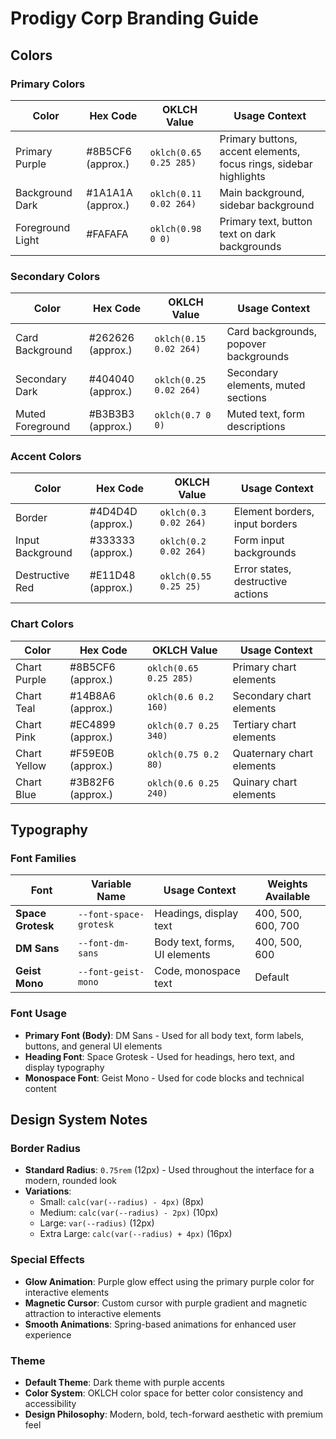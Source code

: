 # Prodigy Corp Branding Guide

## Colors

### Primary Colors
| Color | Hex Code | OKLCH Value | Usage Context |
|-------|----------|-------------|---------------|
| Primary Purple | #8B5CF6 (approx.) | `oklch(0.65 0.25 285)` | Primary buttons, accent elements, focus rings, sidebar highlights |
| Background Dark | #1A1A1A (approx.) | `oklch(0.11 0.02 264)` | Main background, sidebar background |
| Foreground Light | #FAFAFA | `oklch(0.98 0 0)` | Primary text, button text on dark backgrounds |

### Secondary Colors
| Color | Hex Code | OKLCH Value | Usage Context |
|-------|----------|-------------|---------------|
| Card Background | #262626 (approx.) | `oklch(0.15 0.02 264)` | Card backgrounds, popover backgrounds |
| Secondary Dark | #404040 (approx.) | `oklch(0.25 0.02 264)` | Secondary elements, muted sections |
| Muted Foreground | #B3B3B3 (approx.) | `oklch(0.7 0 0)` | Muted text, form descriptions |

### Accent Colors
| Color | Hex Code | OKLCH Value | Usage Context |
|-------|----------|-------------|---------------|
| Border | #4D4D4D (approx.) | `oklch(0.3 0.02 264)` | Element borders, input borders |
| Input Background | #333333 (approx.) | `oklch(0.2 0.02 264)` | Form input backgrounds |
| Destructive Red | #E11D48 (approx.) | `oklch(0.55 0.25 25)` | Error states, destructive actions |

### Chart Colors
| Color | Hex Code | OKLCH Value | Usage Context |
|-------|----------|-------------|---------------|
| Chart Purple | #8B5CF6 (approx.) | `oklch(0.65 0.25 285)` | Primary chart elements |
| Chart Teal | #14B8A6 (approx.) | `oklch(0.6 0.2 160)` | Secondary chart elements |
| Chart Pink | #EC4899 (approx.) | `oklch(0.7 0.25 340)` | Tertiary chart elements |
| Chart Yellow | #F59E0B (approx.) | `oklch(0.75 0.2 80)` | Quaternary chart elements |
| Chart Blue | #3B82F6 (approx.) | `oklch(0.6 0.25 240)` | Quinary chart elements |

## Typography

### Font Families
| Font | Variable Name | Usage Context | Weights Available |
|------|--------------|---------------|-------------------|
| **Space Grotesk** | `--font-space-grotesk` | Headings, display text | 400, 500, 600, 700 |
| **DM Sans** | `--font-dm-sans` | Body text, forms, UI elements | 400, 500, 600 |
| **Geist Mono** | `--font-geist-mono` | Code, monospace text | Default |

### Font Usage
- **Primary Font (Body)**: DM Sans - Used for all body text, form labels, buttons, and general UI elements
- **Heading Font**: Space Grotesk - Used for headings, hero text, and display typography
- **Monospace Font**: Geist Mono - Used for code blocks and technical content

## Design System Notes

### Border Radius
- **Standard Radius**: `0.75rem` (12px) - Used throughout the interface for a modern, rounded look
- **Variations**: 
  - Small: `calc(var(--radius) - 4px)` (8px)
  - Medium: `calc(var(--radius) - 2px)` (10px)
  - Large: `var(--radius)` (12px)
  - Extra Large: `calc(var(--radius) + 4px)` (16px)

### Special Effects
- **Glow Animation**: Purple glow effect using the primary purple color for interactive elements
- **Magnetic Cursor**: Custom cursor with purple gradient and magnetic attraction to interactive elements
- **Smooth Animations**: Spring-based animations for enhanced user experience

### Theme
- **Default Theme**: Dark theme with purple accents
- **Color System**: OKLCH color space for better color consistency and accessibility
- **Design Philosophy**: Modern, bold, tech-forward aesthetic with premium feel